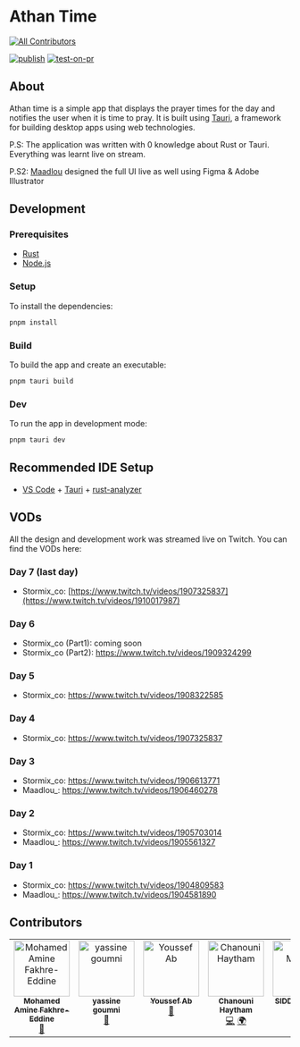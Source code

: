 # Athan Time
<!-- ALL-CONTRIBUTORS-BADGE:START - Do not remove or modify this section -->
[![All Contributors](https://img.shields.io/badge/all_contributors-7-orange.svg?style=flat-square)](#contributors-)
<!-- ALL-CONTRIBUTORS-BADGE:END -->

[![publish](https://github.com/The-Embassy-Collective/athan/actions/workflows/release.yml/badge.svg?branch=main)](https://github.com/The-Embassy-Collective/athan/actions/workflows/release.yml)
[![test-on-pr](https://github.com/The-Embassy-Collective/athan/actions/workflows/test.yml/badge.svg?branch=main)](https://github.com/The-Embassy-Collective/athan/actions/workflows/test.yml)

## About

Athan time is a simple app that displays the prayer times for the day and notifies the user when it is time to pray. It is built using [Tauri](https://tauri.studio/), a framework for building desktop apps using web technologies.

P.S: The application was written with 0 knowledge about Rust or Tauri. Everything was learnt live on stream.

P.S2: [Maadlou](http://maadlou.com/) designed the full UI live as well using Figma & Adobe Illustrator

## Development

### Prerequisites

- [Rust](https://www.rust-lang.org/tools/install)
- [Node.js](https://nodejs.org/en/download/)

### Setup

To install the dependencies:

```bash
pnpm install
```

### Build

To build the app and create an executable:

```bash
pnpm tauri build
```

### Dev

To run the app in development mode:

```bash
pnpm tauri dev
```


## Recommended IDE Setup

- [VS Code](https://code.visualstudio.com/) + [Tauri](https://marketplace.visualstudio.com/items?itemName=tauri-apps.tauri-vscode) + [rust-analyzer](https://marketplace.visualstudio.com/items?itemName=rust-lang.rust-analyzer)


## VODs

All the design and development work was streamed live on Twitch. You can find the VODs here:

### Day 7 (last day)

- Stormix_co: [https://www.twitch.tv/videos/1907325837](https://www.twitch.tv/videos/1910017987)
  
### Day 6
 
- Stormix_co (Part1): coming soon
- Stormix_co (Part2): https://www.twitch.tv/videos/1909324299

### Day 5

- Stormix_co: https://www.twitch.tv/videos/1908322585

### Day 4

- Stormix_co: https://www.twitch.tv/videos/1907325837

### Day 3

- Stormix_co: https://www.twitch.tv/videos/1906613771
- Maadlou_: https://www.twitch.tv/videos/1906460278

### Day 2

- Stormix_co: https://www.twitch.tv/videos/1905703014
- Maadlou_: https://www.twitch.tv/videos/1905561327

### Day 1

- Stormix_co: https://www.twitch.tv/videos/1904809583
- Maadlou_: https://www.twitch.tv/videos/1904581890


## Contributors

<!-- ALL-CONTRIBUTORS-LIST:START - Do not remove or modify this section -->
<!-- prettier-ignore-start -->
<!-- markdownlint-disable -->
<table>
  <tbody>
    <tr>
      <td align="center" valign="top" width="14.28%"><a href="https://fakhreeddine.dev/"><img src="https://avatars.githubusercontent.com/u/114300398?v=4?s=100" width="100px;" alt="Mohamed Amine Fakhre-Eddine"/><br /><sub><b>Mohamed Amine Fakhre-Eddine</b></sub></a><br /><a href="https://github.com/The-Embassy-Collective/athan/issues?q=author%3AaL0NEW0LF" title="Bug reports">🐛</a></td>
      <td align="center" valign="top" width="14.28%"><a href="https://github.com/Blackarrow299"><img src="https://avatars.githubusercontent.com/u/40956494?v=4?s=100" width="100px;" alt="yassine goumni"/><br /><sub><b>yassine goumni</b></sub></a><br /><a href="https://github.com/The-Embassy-Collective/athan/issues?q=author%3ABlackarrow299" title="Bug reports">🐛</a></td>
      <td align="center" valign="top" width="14.28%"><a href="https://github.com/Youssefz0"><img src="https://avatars.githubusercontent.com/u/139799634?v=4?s=100" width="100px;" alt="Youssef Ab"/><br /><sub><b>Youssef Ab</b></sub></a><br /><a href="https://github.com/The-Embassy-Collective/athan/issues?q=author%3AYoussefz0" title="Bug reports">🐛</a></td>
      <td align="center" valign="top" width="14.28%"><a href="https://github.com/haythamchanouni"><img src="https://avatars.githubusercontent.com/u/117861780?v=4?s=100" width="100px;" alt="Chanouni Haytham"/><br /><sub><b>Chanouni Haytham</b></sub></a><br /><a href="https://github.com/The-Embassy-Collective/athan/commits?author=haythamchanouni" title="Code">💻</a> <a href="#translation-haythamchanouni" title="Translation">🌍</a></td>
      <td align="center" valign="top" width="14.28%"><a href="https://github.com/smehdii"><img src="https://avatars.githubusercontent.com/u/22805576?v=4?s=100" width="100px;" alt="SIDDIK MEHDI "/><br /><sub><b>SIDDIK MEHDI </b></sub></a><br /><a href="https://github.com/The-Embassy-Collective/athan/commits?author=smehdii" title="Code">💻</a> <a href="#ideas-smehdii" title="Ideas, Planning, & Feedback">🤔</a></td>
      <td align="center" valign="top" width="14.28%"><a href="https://github.com/Sandukhan98"><img src="https://avatars.githubusercontent.com/u/46085712?v=4?s=100" width="100px;" alt="Sandukhan98"/><br /><sub><b>Sandukhan98</b></sub></a><br /><a href="https://github.com/The-Embassy-Collective/athan/commits?author=Sandukhan98" title="Code">💻</a> <a href="#translation-Sandukhan98" title="Translation">🌍</a></td>
      <td align="center" valign="top" width="14.28%"><a href="https://github.com/Maadlou"><img src="https://avatars.githubusercontent.com/u/20651794?v=4?s=100" width="100px;" alt="Mohammed Loulou"/><br /><sub><b>Mohammed Loulou</b></sub></a><br /><a href="#design-Maadlou" title="Design">🎨</a> <a href="#ideas-Maadlou" title="Ideas, Planning, & Feedback">🤔</a> <a href="https://github.com/The-Embassy-Collective/athan/commits?author=Maadlou" title="Code">💻</a></td>
    </tr>
  </tbody>
</table>

<!-- markdownlint-restore -->
<!-- prettier-ignore-end -->

<!-- ALL-CONTRIBUTORS-LIST:END -->
<!-- prettier-ignore-start -->
<!-- markdownlint-disable -->

<!-- markdownlint-restore -->
<!-- prettier-ignore-end -->

<!-- ALL-CONTRIBUTORS-LIST:END -->
